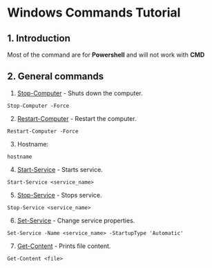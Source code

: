 # Windows Commands Tutorial

## 1. Introduction

Most of the command are for **Powershell** and will not work with **CMD**

## 2. General commands

1.  [Stop-Computer](https://learn.microsoft.com/en-us/powershell/module/microsoft.powershell.management/stop-computer?view=powershell-7.4) - Shuts down the computer.
```
Stop-Computer -Force
```

2.  [Restart-Computer](https://learn.microsoft.com/en-us/powershell/module/microsoft.powershell.management/restart-computer?view=powershell-7.4) - Restart the computer.
```
Restart-Computer -Force
```

3.  Hostname:
```
hostname
```

4.  [Start-Service](https://learn.microsoft.com/en-us/powershell/module/microsoft.powershell.management/start-service?view=powershell-7.4) - Starts service.
```
Start-Service <service_name>
```

5.  [Stop-Service](https://learn.microsoft.com/en-us/powershell/module/microsoft.powershell.management/stop-service?view=powershell-7.4) - Stops service.
```
Stop-Service <service_name>
```

6.  [Set-Service](https://learn.microsoft.com/en-us/powershell/module/microsoft.powershell.management/set-service?view=powershell-7.4) - Change service properties.
```
Set-Service -Name <service_name> -StartupType 'Automatic'
```

7.  [Get-Content](https://learn.microsoft.com/en-us/powershell/module/microsoft.powershell.management/get-content?view=powershell-7.4) - Prints file content.
```
Get-Content <file>
```